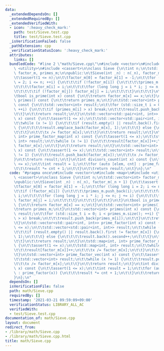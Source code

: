 ```yaml
---
data:
  _extendedDependsOn: []
  _extendedRequiredBy: []
  _extendedVerifiedWith:
  - icon: ':heavy_check_mark:'
    path: test/Sieve.test.cpp
    title: test/Sieve.test.cpp
  _isVerificationFailed: false
  _pathExtension: cpp
  _verificationStatusIcon: ':heavy_check_mark:'
  attributes:
    links: []
  bundledCode: "#line 2 \"math/Sieve.cpp\"\n#include <vector>\n#include <map>\n#include\
    \ <utility>\n#include <cassert>\n\nclass Sieve {\n\tint n;\n\tstd::vector<int>\
    \ factor_m, primes_m;\n\npublic:\n\tSieve(int _n) : n(_n), factor_m(_n + 1) {\n\
    \t\tassert(1 <= n);\n\t\tfactor_m[0] = factor_m[1] = -1;\n\t\tfor (long long i\
    \ = 2; i <= n; ++i) {\n\t\t\tif (!factor_m[i]) {\n\t\t\t\tprimes_m.push_back(i);\n\
    \t\t\t\tfactor_m[i] = i;\n\t\t\t\tfor (long long j = i * i; j <= n; j += i) {\n\
    \t\t\t\t\tif (!factor_m[j]) factor_m[j] = i;\n\t\t\t\t}\n\t\t\t}\n\t\t}\n\t}\n\
    \tbool is_prime(int x) const {\n\t\treturn factor_m[x] == x;\n\t}\n\tstd::vector<int>\
    \ primes() const {\n\t\treturn primes_m;\n\t}\n\tstd::vector<int> primes(int x)\
    \ const {\n\t\tstd::vector<int> result;\n\t\tfor (std::size_t i = 0; i < primes_m.size();\
    \ ++i) {\n\t\t\tif (primes_m[i] > x) break;\n\t\t\tresult.push_back(primes_m[i]);\n\
    \t\t}\n\t\treturn result;\n\t}\n\tstd::vector<std::pair<int, int>> prime_factor(int\
    \ x) const {\n\t\tassert(1 <= x);\n\t\tstd::vector<std::pair<int, int>> result;\n\
    \t\twhile (x != 1) {\n\t\t\tif (result.empty() || result.back().first != factor_m[x])\
    \ {\n\t\t\t\tresult.emplace_back(factor_m[x], 1);\n\t\t\t} else {\n\t\t\t\tresult.back().second++;\n\
    \t\t\t}\n\t\t\tx /= factor_m[x];\n\t\t}\n\t\treturn result;\n\t}\n\tstd::map<int,\
    \ int> prime_factor_map(int x) const {\n\t\tassert(1 <= x);\n\t\tstd::map<int,\
    \ int> result;\n\t\twhile (x != 1) {\n\t\t\tresult[factor_m[x]]++;\n\t\t\tx /=\
    \ factor_m[x];\n\t\t}\n\t\treturn result;\n\t}\n\tstd::vector<int> prime_factor_vec(int\
    \ x) const {\n\t\tassert(1 <= x);\n\t\tstd::vector<int> result;\n\t\twhile (x\
    \ != 1) {\n\t\t\tresult.push_back(factor_m[x]);\n\t\t\tx /= factor_m[x];\n\t\t\
    }\n\t\treturn result;\n\t}\n\tint divisors_count(int x) const {\n\t\tassert(1\
    \ <= x);\n\t\tint result = 1;\n\t\tfor (auto [elem, cnt] : prime_factor(x)) {\n\
    \t\t\tresult *= cnt + 1;\n\t\t}\n\t\treturn result;\n\t}\n};\n"
  code: "#pragma once\n#include <vector>\n#include <map>\n#include <utility>\n#include\
    \ <cassert>\n\nclass Sieve {\n\tint n;\n\tstd::vector<int> factor_m, primes_m;\n\
    \npublic:\n\tSieve(int _n) : n(_n), factor_m(_n + 1) {\n\t\tassert(1 <= n);\n\t\
    \tfactor_m[0] = factor_m[1] = -1;\n\t\tfor (long long i = 2; i <= n; ++i) {\n\t\
    \t\tif (!factor_m[i]) {\n\t\t\t\tprimes_m.push_back(i);\n\t\t\t\tfactor_m[i] =\
    \ i;\n\t\t\t\tfor (long long j = i * i; j <= n; j += i) {\n\t\t\t\t\tif (!factor_m[j])\
    \ factor_m[j] = i;\n\t\t\t\t}\n\t\t\t}\n\t\t}\n\t}\n\tbool is_prime(int x) const\
    \ {\n\t\treturn factor_m[x] == x;\n\t}\n\tstd::vector<int> primes() const {\n\t\
    \treturn primes_m;\n\t}\n\tstd::vector<int> primes(int x) const {\n\t\tstd::vector<int>\
    \ result;\n\t\tfor (std::size_t i = 0; i < primes_m.size(); ++i) {\n\t\t\tif (primes_m[i]\
    \ > x) break;\n\t\t\tresult.push_back(primes_m[i]);\n\t\t}\n\t\treturn result;\n\
    \t}\n\tstd::vector<std::pair<int, int>> prime_factor(int x) const {\n\t\tassert(1\
    \ <= x);\n\t\tstd::vector<std::pair<int, int>> result;\n\t\twhile (x != 1) {\n\
    \t\t\tif (result.empty() || result.back().first != factor_m[x]) {\n\t\t\t\tresult.emplace_back(factor_m[x],\
    \ 1);\n\t\t\t} else {\n\t\t\t\tresult.back().second++;\n\t\t\t}\n\t\t\tx /= factor_m[x];\n\
    \t\t}\n\t\treturn result;\n\t}\n\tstd::map<int, int> prime_factor_map(int x) const\
    \ {\n\t\tassert(1 <= x);\n\t\tstd::map<int, int> result;\n\t\twhile (x != 1) {\n\
    \t\t\tresult[factor_m[x]]++;\n\t\t\tx /= factor_m[x];\n\t\t}\n\t\treturn result;\n\
    \t}\n\tstd::vector<int> prime_factor_vec(int x) const {\n\t\tassert(1 <= x);\n\
    \t\tstd::vector<int> result;\n\t\twhile (x != 1) {\n\t\t\tresult.push_back(factor_m[x]);\n\
    \t\t\tx /= factor_m[x];\n\t\t}\n\t\treturn result;\n\t}\n\tint divisors_count(int\
    \ x) const {\n\t\tassert(1 <= x);\n\t\tint result = 1;\n\t\tfor (auto [elem, cnt]\
    \ : prime_factor(x)) {\n\t\t\tresult *= cnt + 1;\n\t\t}\n\t\treturn result;\n\t\
    }\n};\n"
  dependsOn: []
  isVerificationFile: false
  path: math/Sieve.cpp
  requiredBy: []
  timestamp: '2021-03-21 09:59:09+09:00'
  verificationStatus: LIBRARY_ALL_AC
  verifiedWith:
  - test/Sieve.test.cpp
documentation_of: math/Sieve.cpp
layout: document
redirect_from:
- /library/math/Sieve.cpp
- /library/math/Sieve.cpp.html
title: math/Sieve.cpp
---
```

